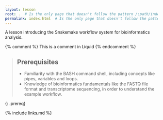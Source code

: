 ```yaml
---
layout: lesson
root: .  # Is the only page that doesn't follow the pattern /:path/index.html
permalink: index.html  # Is the only page that doesn't follow the pattern /:path/index.html
---
```


A lesson introducing the Snakemake workflow system for bioinformatics analysis.

<!-- this is an html comment -->

{% comment %} This is a comment in Liquid {% endcomment %}

> ## Prerequisites
>
> * Familiarity with the BASH command shell, including concepts like pipes, variables and loops.
> * Knowledge of bioinformatics fundamentals like the FASTQ file format and transcriptome sequencing, in order to understand the example workflow.
>
{: .prereq}

{% include links.md %}
